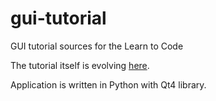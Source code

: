 gui-tutorial
============

GUI tutorial sources for the Learn to Code

The tutorial itself is evolving <a href="http://conradjustin.com/gui.html">here</a>.

Application is written in Python with Qt4 library.
